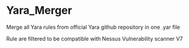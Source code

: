 # Yara_Merger
Merge all Yara rules from official Yara github repository in one .yar file

Rule are filtered to be compatible with Nessus Vulnerability scanner V7
